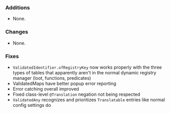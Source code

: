 ### Additions
* None.

### Changes
* None.

### Fixes
* `ValidatedIdentifier.ofRegistryKey` now works properly with the three types of tables that apparently aren't in the normal dynamic registry manager (loot, functions, predicates)
* ValidatedMaps have better popup error reporting
* Error catching overall improved
* Fixed class-level `@Translation` negation not being respected
* `ValidatedAny` recognizes and prioritizes `Translatable` entries like normal config settings do